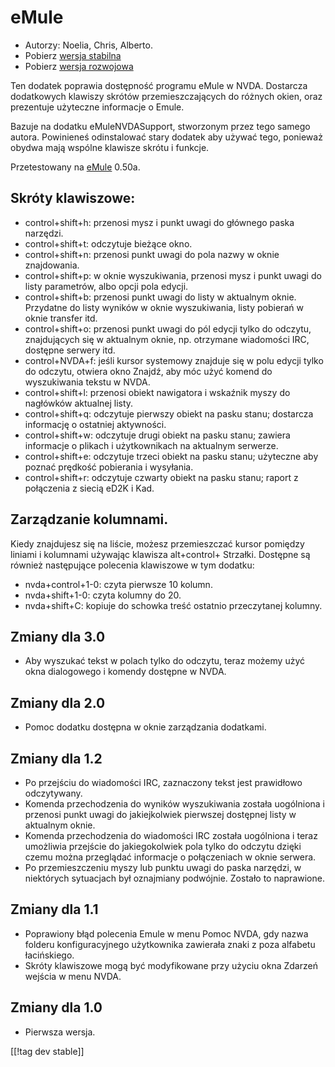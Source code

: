 # eMule #

*	Autorzy: Noelia, Chris, Alberto.
*	Pobierz [wersja stabilna][1]
*	Pobierz [wersja rozwojowa][3]

Ten dodatek poprawia dostępność programu eMule w NVDA.  Dostarcza
dodatkowych klawiszy skrótów przemieszczających do różnych okien, oraz
prezentuje użyteczne informacje o Emule.

Bazuje na dodatku eMuleNVDASupport, stworzonym przez tego samego
autora. Powinieneś odinstalować stary dodatek aby używać tego, ponieważ
obydwa mają wspólne klawisze skrótu i funkcje.

Przetestowany na [eMule][2] 0.50a.

## Skróty klawiszowe: ##

*	control+shift+h: przenosi mysz i punkt uwagi do głównego paska narzędzi.
*	control+shift+t: odczytuje bieżące okno.
*	control+shift+n: przenosi punkt uwagi do pola nazwy w oknie znajdowania.
*	control+shift+p: w oknie wyszukiwania, przenosi mysz i punkt uwagi do
  listy parametrów, albo opcji pola edycji.
*	control+shift+b: przenosi punkt uwagi do listy w aktualnym
  oknie. Przydatne do listy wyników w oknie wyszukiwania, listy pobierań w
  oknie transfer itd.
*	control+shift+o: przenosi punkt uwagi do pól edycji tylko do odczytu,
  znajdujących się w aktualnym oknie, np. otrzymane wiadomości IRC, dostępne
  serwery itd.
*	control+NVDA+f: jeśli kursor systemowy znajduje się w polu edycji tylko do
  odczytu, otwiera okno Znajdź, aby móc użyć komend do wyszukiwania tekstu w
  NVDA. 
*	control+shift+l: przenosi obiekt nawigatora i wskaźnik myszy do nagłówków
  aktualnej listy.
*	control+shift+q: odczytuje pierwszy obiekt na pasku stanu; dostarcza
  informację o ostatniej aktywności.
*	control+shift+w: odczytuje drugi obiekt na pasku stanu; zawiera informacje
  o plikach i użytkownikach na aktualnym serwerze.
*	control+shift+e: odczytuje trzeci obiekt na pasku stanu; użyteczne aby
  poznać prędkość pobierania i wysyłania.
*	control+shift+r: odczytuje czwarty obiekt na pasku stanu; raport z
  połączenia z siecią eD2K i Kad.

## Zarządzanie kolumnami. ##

Kiedy znajdujesz się na liście, możesz przemieszczać kursor pomiędzy liniami
i kolumnami używając klawisza alt+control+ Strzałki.  Dostępne są również
następujące polecenia klawiszowe w tym dodatku:

*	nvda+control+1-0: czyta pierwsze 10 kolumn.
*	nvda+shift+1-0: czyta kolumny do 20.
*	nvda+shift+C: kopiuje do schowka treść ostatnio przeczytanej kolumny.

## Zmiany dla 3.0 ##
*	 Aby wyszukać tekst w polach tylko do odczytu, teraz możemy użyć okna
   dialogowego i komendy dostępne w NVDA.

## Zmiany dla 2.0 ##
*	 Pomoc dodatku dostępna w oknie zarządzania dodatkami.

## Zmiany dla 1.2 ##
*	 Po przejściu do wiadomości IRC, zaznaczony tekst jest prawidłowo
   odczytywany.
*	 Komenda przechodzenia do wyników wyszukiwania została uogólniona i
   przenosi punkt uwagi do jakiejkolwiek pierwszej dostępnej listy w
   aktualnym oknie.
*	 Komenda przechodzenia do wiadomości IRC została uogólniona i  teraz
   umożliwia przejście do jakiegokolwiek pola tylko do odczytu  dzięki czemu
   można przeglądać informacje o połączeniach w oknie serwera.
*	 Po przemieszczeniu myszy lub punktu uwagi do paska narzędzi, w niektórych
   sytuacjach był oznajmiany podwójnie. Zostało to naprawione.

## Zmiany dla 1.1 ##
*	 Poprawiony błąd polecenia Emule w menu Pomoc NVDA, gdy nazwa folderu
   konfiguracyjnego użytkownika zawierała znaki z poza alfabetu łacińskiego.
*	 Skróty klawiszowe mogą być modyfikowane przy użyciu okna Zdarzeń wejścia
   w menu NVDA.

## Zmiany dla 1.0 ##
*	 Pierwsza wersja.

[[!tag dev stable]]

[1]: https://addons.nvda-project.org/files/get.php?file=em

[2]: http://www.emule-project.net

[3]: https://addons.nvda-project.org/files/get.php?file=em-dev
